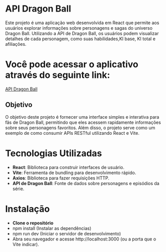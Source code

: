 # API Dragon Ball

Este projeto é uma aplicação web desenvolvida em React que permite aos usuários explorar informações sobre personagens e sagas do universo Dragon Ball. Utilizando a API de Dragon Ball, os usuários podem visualizar detalhes de cada personagem, como suas habilidades,KI base, KI total e afiliações.

# Você pode acessar o aplicativo através do seguinte link:

[API Dragon Ball](https://apidragonballz.netlify.app/)

## Objetivo

O objetivo deste projeto é fornecer uma interface simples e interativa para fãs de Dragon Ball, permitindo que eles acessem rapidamente informações sobre seus personagens favoritos. Além disso, o projeto serve como um exemplo de como consumir APIs RESTful utilizando React e Vite.

# Tecnologias Utilizadas

- **React**: Biblioteca para construir interfaces de usuário.
- **Vite**: Ferramenta de bundling para desenvolvimento rápido.
- **Axios**: Biblioteca para fazer requisições HTTP.
- **API de Dragon Ball**: Fonte de dados sobre personagens e episódios da série.

# Instalação

- **Clone o repositório**
- npm install (Instalar as dependências)
- npm run dev (Iniciar o servidor de desenvolvimento)
- Abra seu navegador e acesse http://localhost:3000 (ou a porta que o Vite indicar).
